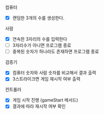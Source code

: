 컴퓨터
- [X] 랜덤한 3개의 수를 생성한다.

사람
- [X] 연속한 3자리의 수를 입력한다
- [ ] 3자리수가 아니면 프로그램 종료
- [ ] 중복된 숫자가 하나라도 존재하면 프로그램 종료

검증기
- [X] 컴퓨터 숫자와 사람 숫자를 비교해서 결과 출력
- [X] 3스트라이크면 게임 재시작 여부 출력

컨트롤러
- [X] 게임 시작 진행 (gameStart 메서드)
- [X] 결과에 따라 재시작 여부 확인